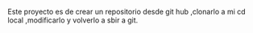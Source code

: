Este proyecto es de crear un repositorio desde git hub ,clonarlo a mi cd local ,modificarlo y volverlo a sbir a git.